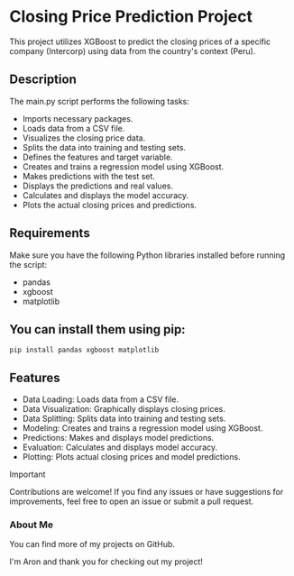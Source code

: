 # Closing Price Prediction Project
This project utilizes XGBoost to predict the closing prices of a specific company (Intercorp) using data from the country's context (Peru).

## Description
The main.py script performs the following tasks:

- Imports necessary packages.
- Loads data from a CSV file.
- Visualizes the closing price data.
- Splits the data into training and testing sets.
- Defines the features and target variable.
- Creates and trains a regression model using XGBoost.
- Makes predictions with the test set.
- Displays the predictions and real values.
- Calculates and displays the model accuracy.
- Plots the actual closing prices and predictions.

## Requirements
Make sure you have the following Python libraries installed before running the script:

- pandas
- xgboost
- matplotlib

## You can install them using pip:
```
pip install pandas xgboost matplotlib
```
## Features
- Data Loading: Loads data from a CSV file.
- Data Visualization: Graphically displays closing prices.
- Data Splitting: Splits data into training and testing sets.
- Modeling: Creates and trains a regression model using XGBoost.
- Predictions: Makes and displays model predictions.
- Evaluation: Calculates and displays model accuracy.
- Plotting: Plots actual closing prices and model predictions.

> [!IMPORTANT]
> Contributions are welcome! If you find any issues or have suggestions for improvements, feel free to open an issue or submit a pull request.

### About Me
You can find more of my projects on GitHub.

I'm Aron and thank you for checking out my project!

